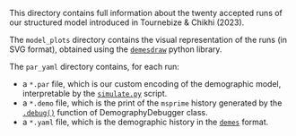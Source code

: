 This directory contains full information about the twenty accepted runs of our structured model introduced in Tournebize & Chikhi (2023).

The `model_plots` directory contains the visual representation of the runs (in SVG format), obtained using the [`demesdraw`](https://github.com/grahamgower/demesdraw) python library.

The `par_yaml` directory contains, for each run:
- a `*.par` file, which is our custom encoding of the demographic model, interpretable by the [`simulate.py`](https://github.com/sunyatin/qna/blob/main/scripts/simulate.py) script.
- a `*.demo` file, which is the print of the `msprime` history generated by the [`.debug()`](https://tskit.dev/msprime/docs/latest/api.html) function of DemographyDebugger class.
- a `*.yaml` file, which is the demographic history in the [`demes`](https://popsim-consortium.github.io/demes-spec-docs/main/introduction.html) format.
